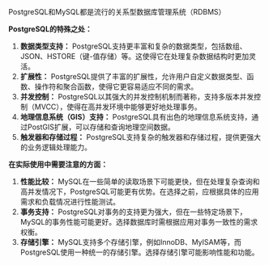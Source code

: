 PostgreSQL和MySQL都是流行的关系型数据库管理系统（RDBMS）

**PostgreSQL的特殊之处：**

1. **数据类型支持：** PostgreSQL支持更丰富和复杂的数据类型，包括数组、JSON、HSTORE（键-值存储）等。这使得它在处理复杂数据结构时更加灵活。
2. **扩展性：** PostgreSQL提供了丰富的扩展性，允许用户自定义数据类型、函数、操作符和聚合函数，使得它更容易适应不同的需求。
3. **并发控制：** PostgreSQL以其强大的并发控制机制而著称，支持多版本并发控制（MVCC），使得在高并发环境中能够更好地处理事务。
4. **地理信息系统（GIS）支持：** PostgreSQL具有出色的地理信息系统支持，通过PostGIS扩展，可以存储和查询地理空间数据。
5. **触发器和存储过程：** PostgreSQL支持复杂的触发器和存储过程，提供更强大的业务逻辑处理能力。

**在实际使用中需要注意的方面：**

1. **性能比较：** MySQL在一些简单的读取场景下可能更快，但在处理复杂查询和高并发情况下，PostgreSQL可能更有优势。在选择之前，应根据具体的应用需求和负载情况进行性能测试。
2. **事务支持：** PostgreSQL对事务的支持更为强大，但在一些特定场景下，MySQL的事务性能可能更好。选择数据库时需根据应用对事务一致性的需求权衡。
3. **存储引擎：** MySQL支持多个存储引擎，例如InnoDB、MyISAM等，而PostgreSQL使用一种统一的存储引擎。选择存储引擎可能影响性能和功能。


